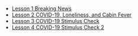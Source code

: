 - [Lesson 1 Breaking News](_posts/2020-05-05-breaking-news.md)
- [Lesson 2 COVID-19, Loneliness, and Cabin Fever](_posts/2020-05-13-cabin-fever-bbc.md)
- [Lesson 3 COVID-19 Stimulus Check](_posts/2020-06-10-COV19-Stimulus-Check.md)
- [Lesson 4 COVID-19 Stimulus Check 2](_posts/2020-06-21-COV19-Stimulus-Check-2.md)

